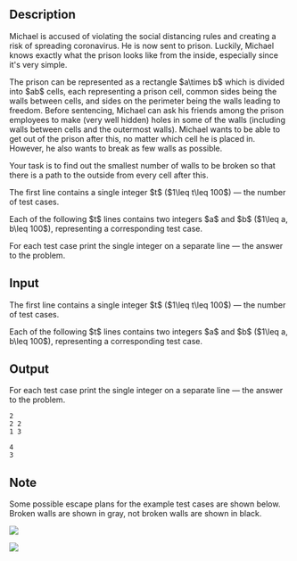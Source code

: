 ## Description

<div><p>Michael is accused of violating the social distancing rules and creating a risk of spreading coronavirus. He is now sent to prison. Luckily, Michael knows exactly what the prison looks like from the inside, especially since it's very simple.</p><p>The prison can be represented as a rectangle $a\times b$ which is divided into $ab$ cells, each representing a prison cell, common sides being the walls between cells, and sides on the perimeter being the walls leading to freedom. Before sentencing, Michael can ask his friends among the prison employees to make (very well hidden) holes in some of the walls (including walls between cells and the outermost walls). Michael wants to be able to get out of the prison after this, no matter which cell he is placed in. However, he also wants to break as few walls as possible.</p><p>Your task is to find out the smallest number of walls to be broken so that there is a path to the outside from every cell after this.</p></div><div class="input-specification"><p>The first line contains a single integer $t$ ($1\leq t\leq 100$)&nbsp;— the number of test cases.</p><p>Each of the following $t$ lines contains two integers $a$ and $b$ ($1\leq a, b\leq 100$), representing a corresponding test case.</p></div><div class="output-specification"><p>For each test case print the single integer on a separate line&nbsp;— the answer to the problem.</p></div>

## Input

<p>The first line contains a single integer $t$ ($1\leq t\leq 100$)&nbsp;— the number of test cases.</p><p>Each of the following $t$ lines contains two integers $a$ and $b$ ($1\leq a, b\leq 100$), representing a corresponding test case.</p>

## Output

<p>For each test case print the single integer on a separate line&nbsp;— the answer to the problem.</p>





```input1
2
2 2
1 3
```




```output1
4
3
```



## Note

<p>Some possible escape plans for the example test cases are shown below. Broken walls are shown in gray, not broken walls are shown in black. </p><p><img class="tex-graphics" src="file://HpJMnCBT.png" style="max-width: 100.0%;max-height: 100.0%;"></p><p><img class="tex-graphics" src="file://lCe9WWfE.png" style="max-width: 100.0%;max-height: 100.0%;"></p>
